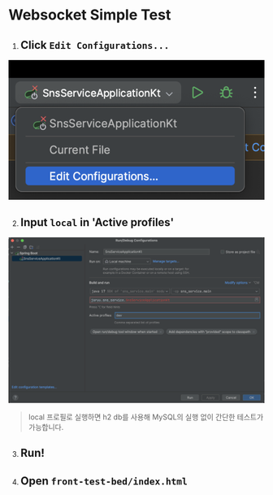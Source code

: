 # Websocket Simple Test

1. ## Click `Edit Configurations...`
![Edit-Configurations](editConfig.png)

2. ## Input `local` in 'Active profiles'
![Alt text](setProfile.png)

> local 프로필로 실행하면 h2 db를 사용해 MySQL의 실행 없이 간단한 테스트가 가능합니다.

3. ## Run!

4. ## Open `front-test-bed/index.html`